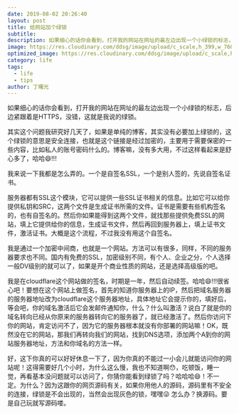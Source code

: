 ```yaml
---
date: 2019-08-02 20:26:40
layout: post
title: 给网站加个绿锁
subtitle: 
description: 如果细心的话你会看到，打开我的网站在网址的最左边出现一个小绿锁的标志，后边紧跟着是HTTPS，没错，这就是我说的绿锁。
image: https://res.cloudinary.com/ddsg/image/upload/c_scale,h_399,w_760/v1567214072/%E7%BB%BF%E9%94%81_xf0rwf.jpg
optimized_image: https://res.cloudinary.com/ddsg/image/upload/c_scale,h_200,w_380/v1567214072/%E7%BB%BF%E9%94%81_xf0rwf.jpg
category: life
tags:
  - life
  - tips
author: 丁曙光
---
```

如果细心的话你会看到，打开我的网站在网址的最左边出现一个小绿锁的标志，后边紧跟着是HTTPS，没错，这就是我说的绿锁。

其实这个问题我研究好几天了，如果是单纯的博客，其实没有必要加上绿锁的，这个绿锁的意思是安全连接，也就是这个链接是经过加密的，主要用于需要保密的一些内容，比如私人的账号密码什么的。博客嘛，没有多大用，不过这样看起来是舒心多了，哈哈😄!!!

我来说一下我都是怎么弄的。一个是自签名SSL，一个是别人签的，先说自签名证书。

服务器都有SSL这个模块，它可以提供一些SSL证书相关的信息。比如它可以给你提供私钥和SRC，这两个文件是生成证书所需的文件。证书是需要有些机构签名的，也有自签名的。然后你如果能得到这两个文件，就找那些提供免费SSL的网站，填上它提供给你的信息，生成证书文件，然后再回到服务器上，填上证书文件，激活证书。大概是这个流程，不过我没有用这个自签名。

我是通过一个加密中间商，也就是一个网站。方法可以有很多，同样，不同的服务器要求也不同。国内有免费的SSL，加密级别不同，有个人、企业之分，个人选择一般DV级别的就可以了，如果是开个商业性质的网站，还是选择高级版的吧。

我是在cloudflare这个网站做的签名，时期是一年，然后自动续签。哈哈😄!!!很省心吧！要想在这个网站上做签名，首先的知道你服务器上的IP，然后把域名服务器的服务器地址改为cloudflare这个服务器地址，具体地址它会提示你的，填好后，等会吧，你的域名激活后它会发邮件通知你，什么？什么叫激活？说白了就是你的域名转向已经从你原来的服务器转向它的服务器了，就已经激活了。然后你访问下你的网站，肯定访问不了，因为它的服务器根本就没有你部署的网站嘛！OK，既然没在它的网站，那我们再转向我们的网站，找到DNS选项，添加两个A到你的网站服务器地址，方法和你域名的方法一样。

好，这下你真的可以好好休息一下了，因为你真的不能过一小会儿就能访问你的网站呢！这得需要好几个小时，为什么这么慢，我也不知道啊😯，吃顿饭，睡一觉，再看基本没问题就可以访问了，你猜你能看到绿锁了吗？哈哈哈😄！不一定。为什么？因为这跟你的网页源码有关，如果你用他人的源码，源码里有不安全的连接，绿锁是不会出现的，当然会出现灰色的锁，嘿嘿😜 怎么办？换源码。要是自己玩就写源码喽。








